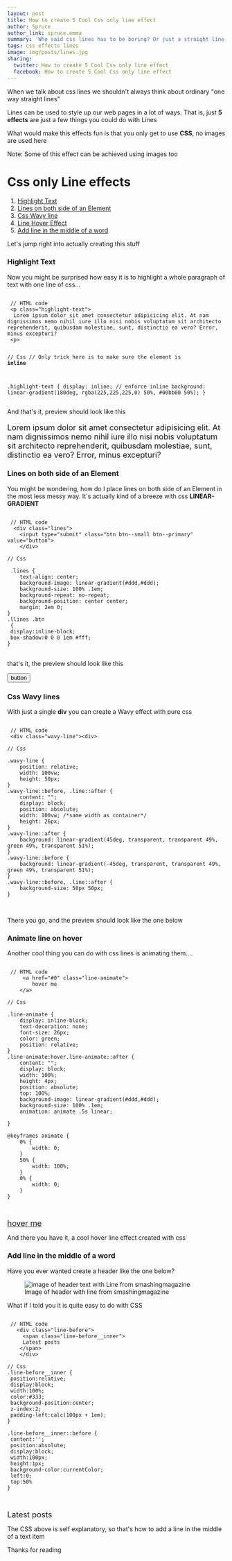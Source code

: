 ```yaml
---
layout: post
title: How to create 5 Cool Css only line effect
author: Spruce
author_link: spruce.emma
summary: 'Who said css lines has to be boring? Or just a straight line'
tags: css effects lines
image: img/posts/lines.jpg
sharing:
  twitter: How to create 5 Cool Css only line effect
  facebook: How to create 5 Cool Css only line effect
---
```


<p class="lead">
When we talk about css lines we shouldn't always think about ordinary "one way straight lines"
</p>

<p>
Lines can be used to style up our web pages in a lot of ways. That is, just <b>5 effects</b> are just a few things you could do with Lines
</p>

<p>
What would make this effects fun is that you only get to use <b>CSS</b>, no images are used here
</p>

<p class="mark-text">
Note: Some of this effect can be achieved using images too
</p>

<h1>
Css only Line effects
</h1>
<ol>
<li>
 <a href="#highlight-text">
Highlight Text
</a>
</li>
<li>
 <a href="#line-both-side">
Lines on both side of an Element
</a>
</li>
<li>
 <a href="#wavy-line">
Css Wavy line
</a>
</li>
<li>
 <a href="#line-hover">
Line Hover Effect
</a>
</li>
<li>
 <a href="#line-one-side">
Add line in the middle of a word
</a>
</li>
</ol>
<p></p>
<p>
Let's jump right into actually creating this stuff
</p>

<h3 id="highlight-text">
Highlight Text
</h3>
<p>
Now you might be surprised how easy it is to highlight a whole paragraph of text with one line of css...
</p>
<pre class="language-html">
<code class="language-html">
 // HTML code
 &lt;p class="highlight-text"&gt;
  Lorem ipsum dolor sit amet consectetur adipisicing elit. At nam dignissimos nemo nihil iure illo nisi nobis voluptatum sit architecto reprehenderit, quibusdam molestiae, sunt, distinctio ea vero? Error, minus excepturi?
 &lt;p&gt;

// Css 
// Only trick here is to make sure the element is <b>inline</b>

 .highlight-text {
 display: inline; // enforce inline
background: linear-gradient(180deg, rgba(225,225,225,0) 50%, #00bb00 50%);
}
</code>
</pre>
<p></p>
<p>
And that's it, preview should look like this
</p>
<p class="mark-text" style="border: 2px solid #ccx; font-size: 18px">
 Lorem ipsum dolor sit amet consectetur adipisicing elit. At nam dignissimos nemo nihil iure illo nisi nobis voluptatum sit architecto reprehenderit, quibusdam molestiae, sunt, distinctio ea vero? Error, minus excepturi? 
</p>

<h3 id="line-both-side">
Lines on both side of an Element
</h3>
<p>
You might be wondering, how do I place lines on both side of an Element in the most less messy way. It's actually kind of a breeze with css <b>LINEAR-GRADIENT</b>
</p>

<pre class="language-html">
<code class="language-html">
 // HTML code
  &lt;div class="lines"&gt;
    &lt;input type="submit" class="btn btn--small btn--primary" value="button"&gt;
    &lt;/div&gt;

// Css 

 .lines {
    text-align: center;
    background-image: linear-gradient(#ddd,#ddd);
    background-size: 100% .1em;
    background-repeat: no-repeat;
    background-position: center center;
    margin: 2em 0;
}
.llines .btn
 {
 display:inline-block;
 box-shadow:0 0 0 1em #fff;
} 
</code>
</pre>
<p></p>
<p> that's it, the preview should look like this
</p>
<div style="border: 2px solid #ccx; font-size: 18px">
 <div class="lines">
        <input type="submit" class="btn btn--small btn--primary" value="button">
    </div> 
</div>
<p></p>

<h3 id="wavy-line">
Css Wavy lines
</h3>
<p>
With just a single <b>div</b> you can create a Wavy effect with pure css
</p>

 <pre class="language-html">
<code class="language-html">
 // HTML code
 &lt;div class="wavy-line"&gt;&lt;div&gt;

// Css

.wavy-line {
    position: relative;
    width: 100vw;
    height: 50px;
}
.wavy-line::before, .line::after {
    content: "";
    display: block;
    position: absolute;
    width: 100vw; /*same width as container*/
    height: 26px;
}
.wavy-line::after {
    background: linear-gradient(45deg, transparent, transparent 49%, green 49%, transparent 51%);
}
.wavy-line::before {
    background: linear-gradient(-45deg, transparent, transparent 49%, green 49%, transparent 51%);
}
.wavy-line::before, .line::after {
    background-size: 50px 50px;
}

</code>
</pre>
<p></p>

<p>
There you go, and the preview should look like the one below
</p>
<div style="border: 2px solid #ccx; font-size: 18px">
 <div class="wavy-line"></div>
    </div> 


<h3 id="line-hover">
Animate line on hover
</h3>
<p>
Another cool thing you can do with css lines is animating them....
</p>

 <pre class="language-html">
<code class="language-html">
 // HTML code
     &lt;a href="#0" class="line-animate"&gt;
        hover me
    &lt;/a&gt;

// Css

.line-animate {
    display: inline-block;
    text-decoration: none;
    font-size: 26px;
    color: green;
    position: relative;
}
.line-animate:hover.line-animate::after {
    content: "";
    display: block;
    width: 100%;
    height: 4px;
    position: absolute;
    top: 100%;
    background-image: linear-gradient(#ddd,#ddd);
    background-size: 100% .1em;
    animation: animate .5s linear;

}

@keyframes animate {
    0% {
        width: 0;
    }
    50% {
        width: 100%;
    }
    0% {
        width: 0;
    }
}

</code>
</pre>
<p></p>

 <div style="border: 2px solid #ccx; font-size: 18px">
 <a href="#0" class="line-animate">
        hover me
    </a> 
    </div>
<p>
And there you have it, a cool hover line effect created with css
</p>

<h3 id="line-one-side">
Add line in the middle of a word
</h3>

<p>
Have you ever wanted create a header like the one below?
</p>
 <figure class="p-article__img">
  <img src="{{ site.baseurl }}/assets/img/posts/line-article.jpg" alt="image of header text with Line from smashingmagazine" />

<figcaption>
Image of header with line from smashingmagazine
</figcaption>
 </figure>

<p>
What if I told you it is quite easy to do with CSS 
</p>

 <pre class="language-html">
<code class="language-html">
 // HTML code
   &lt;div class="line-before"&gt;
     &lt;span class="line-before__inner"&gt;
     Latest posts
    &lt;/span&gt;
    &lt;/div&gt;

// Css 
.line-before__inner {
 position:relative;
 display:block;
 width:100%;
 color:#333;
 background-position:center;
 z-index:2;
 padding-left:calc(100px + 1em);
}

.line-before__inner::before {
 content:'';
 position:absolute;
 display:block;
 width:100px;
 height:1px;
 background-color:currentColor;
 left:0;
 top:50%
} 

</code>
</pre>
<p></p> 

 <div style="border: 2px solid #ccx; font-size: 18px">
 <div class="line-before">
        <span class="line-before__inner">
   Latest posts
    </span>
    </div> 
    </div> 
<p></p>
<p>
The CSS above is self explanatory, so that's how to add a line in the middle of a text item
</p>

<p>
Thanks for reading
</p>
